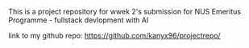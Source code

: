 This is a project repository for wwek 2's submission for NUS Emeritus Programme - fullstack devlopment with AI

link to my github repo: https://github.com/kanyx96/projectrepo/
